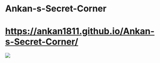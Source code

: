 # Ankan-s-Secret-Corner

# https://ankan1811.github.io/Ankan-s-Secret-Corner/


![](Screenshotss/.png)
